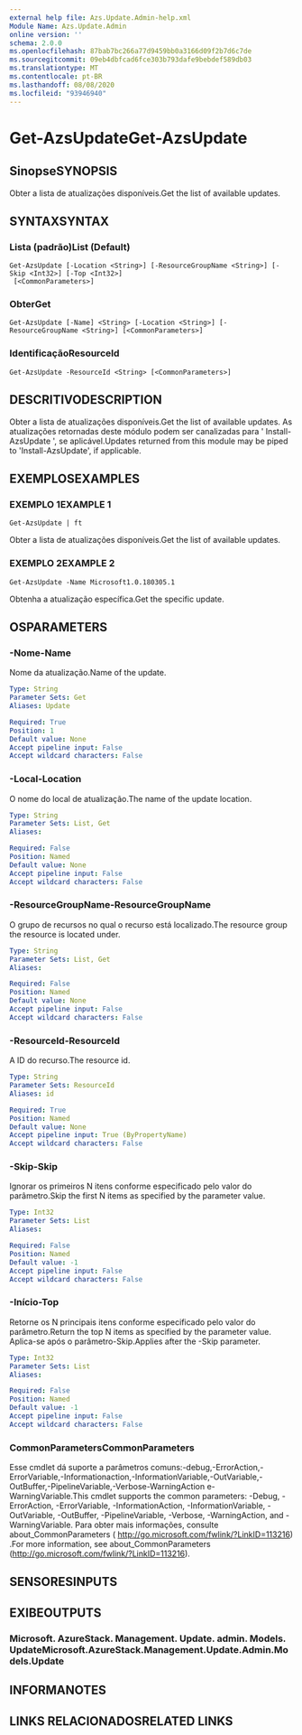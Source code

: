 ```yaml
---
external help file: Azs.Update.Admin-help.xml
Module Name: Azs.Update.Admin
online version: ''
schema: 2.0.0
ms.openlocfilehash: 87bab7bc266a77d9459bb0a3166d09f2b7d6c7de
ms.sourcegitcommit: 09eb4dbfcad6fce303b793dafe9bebdef589db03
ms.translationtype: MT
ms.contentlocale: pt-BR
ms.lasthandoff: 08/08/2020
ms.locfileid: "93946940"
---
```

# <span data-ttu-id="babcc-101">Get-AzsUpdate</span><span class="sxs-lookup"><span data-stu-id="babcc-101">Get-AzsUpdate</span></span>

## <span data-ttu-id="babcc-102">Sinopse</span><span class="sxs-lookup"><span data-stu-id="babcc-102">SYNOPSIS</span></span>
<span data-ttu-id="babcc-103">Obter a lista de atualizações disponíveis.</span><span class="sxs-lookup"><span data-stu-id="babcc-103">Get the list of available updates.</span></span>

## <span data-ttu-id="babcc-104">SYNTAX</span><span class="sxs-lookup"><span data-stu-id="babcc-104">SYNTAX</span></span>

### <span data-ttu-id="babcc-105">Lista (padrão)</span><span class="sxs-lookup"><span data-stu-id="babcc-105">List (Default)</span></span>
```
Get-AzsUpdate [-Location <String>] [-ResourceGroupName <String>] [-Skip <Int32>] [-Top <Int32>]
 [<CommonParameters>]
```

### <span data-ttu-id="babcc-106">Obter</span><span class="sxs-lookup"><span data-stu-id="babcc-106">Get</span></span>
```
Get-AzsUpdate [-Name] <String> [-Location <String>] [-ResourceGroupName <String>] [<CommonParameters>]
```

### <span data-ttu-id="babcc-107">Identificação</span><span class="sxs-lookup"><span data-stu-id="babcc-107">ResourceId</span></span>
```
Get-AzsUpdate -ResourceId <String> [<CommonParameters>]
```

## <span data-ttu-id="babcc-108">DESCRITIVO</span><span class="sxs-lookup"><span data-stu-id="babcc-108">DESCRIPTION</span></span>
<span data-ttu-id="babcc-109">Obter a lista de atualizações disponíveis.</span><span class="sxs-lookup"><span data-stu-id="babcc-109">Get the list of available updates.</span></span> <span data-ttu-id="babcc-110">As atualizações retornadas deste módulo podem ser canalizadas para ' Install-AzsUpdate ', se aplicável.</span><span class="sxs-lookup"><span data-stu-id="babcc-110">Updates returned from this module may be piped to 'Install-AzsUpdate', if applicable.</span></span>

## <span data-ttu-id="babcc-111">EXEMPLOS</span><span class="sxs-lookup"><span data-stu-id="babcc-111">EXAMPLES</span></span>

### <span data-ttu-id="babcc-112">EXEMPLO 1</span><span class="sxs-lookup"><span data-stu-id="babcc-112">EXAMPLE 1</span></span>
```
Get-AzsUpdate | ft
```

<span data-ttu-id="babcc-113">Obter a lista de atualizações disponíveis.</span><span class="sxs-lookup"><span data-stu-id="babcc-113">Get the list of available updates.</span></span>

### <span data-ttu-id="babcc-114">EXEMPLO 2</span><span class="sxs-lookup"><span data-stu-id="babcc-114">EXAMPLE 2</span></span>
```
Get-AzsUpdate -Name Microsoft1.0.180305.1
```

<span data-ttu-id="babcc-115">Obtenha a atualização específica.</span><span class="sxs-lookup"><span data-stu-id="babcc-115">Get the specific update.</span></span>

## <span data-ttu-id="babcc-116">OS</span><span class="sxs-lookup"><span data-stu-id="babcc-116">PARAMETERS</span></span>

### <span data-ttu-id="babcc-117">-Nome</span><span class="sxs-lookup"><span data-stu-id="babcc-117">-Name</span></span>
<span data-ttu-id="babcc-118">Nome da atualização.</span><span class="sxs-lookup"><span data-stu-id="babcc-118">Name of the update.</span></span>

```yaml
Type: String
Parameter Sets: Get
Aliases: Update

Required: True
Position: 1
Default value: None
Accept pipeline input: False
Accept wildcard characters: False
```

### <span data-ttu-id="babcc-119">-Local</span><span class="sxs-lookup"><span data-stu-id="babcc-119">-Location</span></span>
<span data-ttu-id="babcc-120">O nome do local de atualização.</span><span class="sxs-lookup"><span data-stu-id="babcc-120">The name of the update location.</span></span>

```yaml
Type: String
Parameter Sets: List, Get
Aliases:

Required: False
Position: Named
Default value: None
Accept pipeline input: False
Accept wildcard characters: False
```

### <span data-ttu-id="babcc-121">-ResourceGroupName</span><span class="sxs-lookup"><span data-stu-id="babcc-121">-ResourceGroupName</span></span>
<span data-ttu-id="babcc-122">O grupo de recursos no qual o recurso está localizado.</span><span class="sxs-lookup"><span data-stu-id="babcc-122">The resource group the resource is located under.</span></span>

```yaml
Type: String
Parameter Sets: List, Get
Aliases:

Required: False
Position: Named
Default value: None
Accept pipeline input: False
Accept wildcard characters: False
```

### <span data-ttu-id="babcc-123">-ResourceId</span><span class="sxs-lookup"><span data-stu-id="babcc-123">-ResourceId</span></span>
<span data-ttu-id="babcc-124">A ID do recurso.</span><span class="sxs-lookup"><span data-stu-id="babcc-124">The resource id.</span></span>

```yaml
Type: String
Parameter Sets: ResourceId
Aliases: id

Required: True
Position: Named
Default value: None
Accept pipeline input: True (ByPropertyName)
Accept wildcard characters: False
```

### <span data-ttu-id="babcc-125">-Skip</span><span class="sxs-lookup"><span data-stu-id="babcc-125">-Skip</span></span>
<span data-ttu-id="babcc-126">Ignorar os primeiros N itens conforme especificado pelo valor do parâmetro.</span><span class="sxs-lookup"><span data-stu-id="babcc-126">Skip the first N items as specified by the parameter value.</span></span>

```yaml
Type: Int32
Parameter Sets: List
Aliases:

Required: False
Position: Named
Default value: -1
Accept pipeline input: False
Accept wildcard characters: False
```

### <span data-ttu-id="babcc-127">-Início</span><span class="sxs-lookup"><span data-stu-id="babcc-127">-Top</span></span>
<span data-ttu-id="babcc-128">Retorne os N principais itens conforme especificado pelo valor do parâmetro.</span><span class="sxs-lookup"><span data-stu-id="babcc-128">Return the top N items as specified by the parameter value.</span></span>
<span data-ttu-id="babcc-129">Aplica-se após o parâmetro-Skip.</span><span class="sxs-lookup"><span data-stu-id="babcc-129">Applies after the -Skip parameter.</span></span>

```yaml
Type: Int32
Parameter Sets: List
Aliases:

Required: False
Position: Named
Default value: -1
Accept pipeline input: False
Accept wildcard characters: False
```

### <span data-ttu-id="babcc-130">CommonParameters</span><span class="sxs-lookup"><span data-stu-id="babcc-130">CommonParameters</span></span>
<span data-ttu-id="babcc-131">Esse cmdlet dá suporte a parâmetros comuns:-debug,-ErrorAction,-ErrorVariable,-Informationaction,-InformationVariable,-OutVariable,-OutBuffer,-PipelineVariable,-Verbose-WarningAction e-WarningVariable.</span><span class="sxs-lookup"><span data-stu-id="babcc-131">This cmdlet supports the common parameters: -Debug, -ErrorAction, -ErrorVariable, -InformationAction, -InformationVariable, -OutVariable, -OutBuffer, -PipelineVariable, -Verbose, -WarningAction, and -WarningVariable.</span></span> <span data-ttu-id="babcc-132">Para obter mais informações, consulte about_CommonParameters ( http://go.microsoft.com/fwlink/?LinkID=113216) .</span><span class="sxs-lookup"><span data-stu-id="babcc-132">For more information, see about_CommonParameters (http://go.microsoft.com/fwlink/?LinkID=113216).</span></span>

## <span data-ttu-id="babcc-133">SENSORES</span><span class="sxs-lookup"><span data-stu-id="babcc-133">INPUTS</span></span>

## <span data-ttu-id="babcc-134">EXIBE</span><span class="sxs-lookup"><span data-stu-id="babcc-134">OUTPUTS</span></span>

### <span data-ttu-id="babcc-135">Microsoft. AzureStack. Management. Update. admin. Models. Update</span><span class="sxs-lookup"><span data-stu-id="babcc-135">Microsoft.AzureStack.Management.Update.Admin.Models.Update</span></span>

## <span data-ttu-id="babcc-136">INFORMA</span><span class="sxs-lookup"><span data-stu-id="babcc-136">NOTES</span></span>

## <span data-ttu-id="babcc-137">LINKS RELACIONADOS</span><span class="sxs-lookup"><span data-stu-id="babcc-137">RELATED LINKS</span></span>

